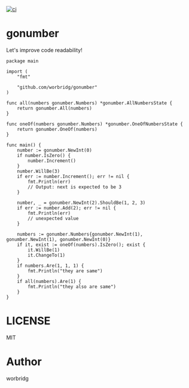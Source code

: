 [![ci](https://github.com/worbridg/gonumber/actions/workflows/go.yml/badge.svg)](https://github.com/worbridg/gonumber/actions)

# gonumber

Let's improve code readability!

```golang
package main

import (
	"fmt"

	"github.com/worbridg/gonumber"
)

func all(numbers gonumber.Numbers) *gonumber.AllNumbersState {
	return gonumber.All(numbers)
}

func oneOf(numbers gonumber.Numbers) *gonumber.OneOfNumbersState {
	return gonumber.OneOf(numbers)
}

func main() {
	number := gonumber.NewInt(0)
	if number.IsZero() {
		number.Increment()
	}
	number.WillBe(3)
	if err := number.Increment(); err != nil {
		fmt.Println(err)
		// Output: next is expected to be 3
	}

	number, _ = gonumber.NewInt(2).ShouldBe(1, 2, 3)
	if err := number.Add(2); err != nil {
		fmt.Println(err)
		// unexpected value
	}

	numbers := gonumber.Numbers{gonumber.NewInt(1), gonumber.NewInt(1), gonumber.NewInt(0)}
	if it, exist := oneOf(numbers).IsZero(); exist {
		it.WillBe(1)
		it.ChangeTo(1)
	}
	if numbers.Are(1, 1, 1) {
		fmt.Println("they are same")
	}
	if all(numbers).Are(1) {
		fmt.Println("they also are same")
	}
}

```

# LICENSE

MIT

# Author

worbridg
